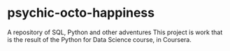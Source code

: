 # psychic-octo-happiness
A repository of SQL, Python and other adventures
This project is work that is the result of the Python for Data Science course, in Coursera.
